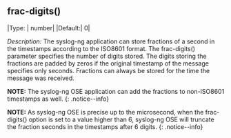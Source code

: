 ## frac-digits()

|Type: |     number|
|Default:|   0|

*Description:* The syslog-ng application can store fractions of a second
in the timestamps according to the ISO8601 format. The frac-digits()
parameter specifies the number of digits stored. The digits storing the
fractions are padded by zeros if the original timestamp of the message
specifies only seconds. Fractions can always be stored for the time the
message was received.

**NOTE:** The syslog-ng OSE application can add the fractions to non-ISO8601
timestamps as well.
{: .notice--info}

**NOTE:** As syslog-ng OSE is precise up to the microsecond, when the
frac-digits() option is set to a value higher than 6, syslog-ng OSE will
truncate the fraction seconds in the timestamps after 6 digits.
{: .notice--info}
